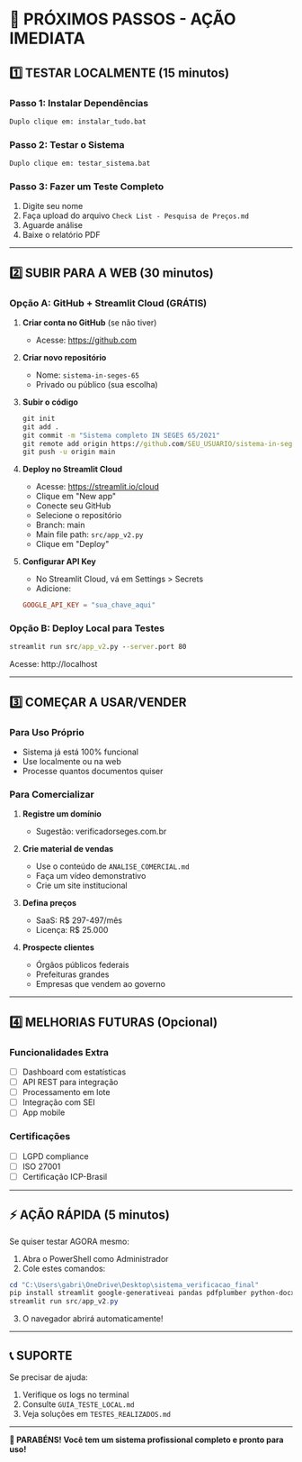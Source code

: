 # 🎯 PRÓXIMOS PASSOS - AÇÃO IMEDIATA

## 1️⃣ TESTAR LOCALMENTE (15 minutos)

### Passo 1: Instalar Dependências

```cmd
Duplo clique em: instalar_tudo.bat
```

### Passo 2: Testar o Sistema

```cmd
Duplo clique em: testar_sistema.bat
```

### Passo 3: Fazer um Teste Completo

1. Digite seu nome
2. Faça upload do arquivo `Check List - Pesquisa de Preços.md`
3. Aguarde análise
4. Baixe o relatório PDF

---

## 2️⃣ SUBIR PARA A WEB (30 minutos)

### Opção A: GitHub + Streamlit Cloud (GRÁTIS)

1. **Criar conta no GitHub** (se não tiver)

   - Acesse: https://github.com

2. **Criar novo repositório**

   - Nome: `sistema-in-seges-65`
   - Privado ou público (sua escolha)

3. **Subir o código**

   ```cmd
   git init
   git add .
   git commit -m "Sistema completo IN SEGES 65/2021"
   git remote add origin https://github.com/SEU_USUARIO/sistema-in-seges-65.git
   git push -u origin main
   ```

4. **Deploy no Streamlit Cloud**

   - Acesse: https://streamlit.io/cloud
   - Clique em "New app"
   - Conecte seu GitHub
   - Selecione o repositório
   - Branch: main
   - Main file path: `src/app_v2.py`
   - Clique em "Deploy"

5. **Configurar API Key**
   - No Streamlit Cloud, vá em Settings > Secrets
   - Adicione:
   ```toml
   GOOGLE_API_KEY = "sua_chave_aqui"
   ```

### Opção B: Deploy Local para Testes

```cmd
streamlit run src/app_v2.py --server.port 80
```

Acesse: http://localhost

---

## 3️⃣ COMEÇAR A USAR/VENDER

### Para Uso Próprio

- Sistema já está 100% funcional
- Use localmente ou na web
- Processe quantos documentos quiser

### Para Comercializar

1. **Registre um domínio**

   - Sugestão: verificadorseges.com.br

2. **Crie material de vendas**

   - Use o conteúdo de `ANALISE_COMERCIAL.md`
   - Faça um vídeo demonstrativo
   - Crie um site institucional

3. **Defina preços**

   - SaaS: R$ 297-497/mês
   - Licença: R$ 25.000

4. **Prospecte clientes**
   - Órgãos públicos federais
   - Prefeituras grandes
   - Empresas que vendem ao governo

---

## 4️⃣ MELHORIAS FUTURAS (Opcional)

### Funcionalidades Extra

- [ ] Dashboard com estatísticas
- [ ] API REST para integração
- [ ] Processamento em lote
- [ ] Integração com SEI
- [ ] App mobile

### Certificações

- [ ] LGPD compliance
- [ ] ISO 27001
- [ ] Certificação ICP-Brasil

---

## ⚡ AÇÃO RÁPIDA (5 minutos)

Se quiser testar AGORA mesmo:

1. Abra o PowerShell como Administrador
2. Cole estes comandos:

```powershell
cd "C:\Users\gabri\OneDrive\Desktop\sistema_verificacao_final"
pip install streamlit google-generativeai pandas pdfplumber python-docx reportlab
streamlit run src/app_v2.py
```

3. O navegador abrirá automaticamente!

---

## 📞 SUPORTE

Se precisar de ajuda:

1. Verifique os logs no terminal
2. Consulte `GUIA_TESTE_LOCAL.md`
3. Veja soluções em `TESTES_REALIZADOS.md`

---

**🎉 PARABÉNS! Você tem um sistema profissional completo e pronto para uso!**
